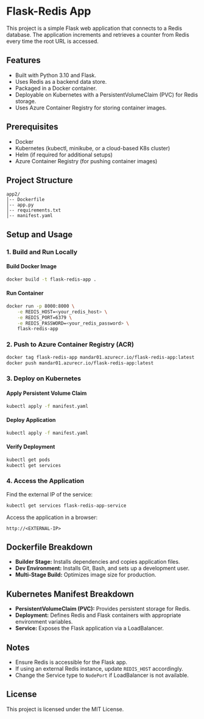 # Flask-Redis App

This project is a simple Flask web application that connects to a Redis database. The application increments and retrieves a counter from Redis every time the root URL is accessed.

## Features
- Built with Python 3.10 and Flask.
- Uses Redis as a backend data store.
- Packaged in a Docker container.
- Deployable on Kubernetes with a PersistentVolumeClaim (PVC) for Redis storage.
- Uses Azure Container Registry for storing container images.

## Prerequisites
- Docker
- Kubernetes (kubectl, minikube, or a cloud-based K8s cluster)
- Helm (if required for additional setups)
- Azure Container Registry (for pushing container images)

## Project Structure
```
app2/
│-- Dockerfile
│-- app.py
│-- requirements.txt
│-- manifest.yaml
```

## Setup and Usage

### 1. Build and Run Locally
#### Build Docker Image
```sh
docker build -t flask-redis-app .
```
#### Run Container
```sh
docker run -p 8000:8000 \
    -e REDIS_HOST=<your_redis_host> \
    -e REDIS_PORT=6379 \
    -e REDIS_PASSWORD=<your_redis_password> \
    flask-redis-app
```

### 2. Push to Azure Container Registry (ACR)
```sh
docker tag flask-redis-app mandar01.azurecr.io/flask-redis-app:latest
docker push mandar01.azurecr.io/flask-redis-app:latest
```

### 3. Deploy on Kubernetes
#### Apply Persistent Volume Claim
```sh
kubectl apply -f manifest.yaml
```
#### Deploy Application
```sh
kubectl apply -f manifest.yaml
```
#### Verify Deployment
```sh
kubectl get pods
kubectl get services
```

### 4. Access the Application
Find the external IP of the service:
```sh
kubectl get services flask-redis-app-service
```
Access the application in a browser:
```
http://<EXTERNAL-IP>
```

## Dockerfile Breakdown
- **Builder Stage:** Installs dependencies and copies application files.
- **Dev Environment:** Installs Git, Bash, and sets up a development user.
- **Multi-Stage Build:** Optimizes image size for production.

## Kubernetes Manifest Breakdown
- **PersistentVolumeClaim (PVC):** Provides persistent storage for Redis.
- **Deployment:** Defines Redis and Flask containers with appropriate environment variables.
- **Service:** Exposes the Flask application via a LoadBalancer.

## Notes
- Ensure Redis is accessible for the Flask app.
- If using an external Redis instance, update `REDIS_HOST` accordingly.
- Change the Service type to `NodePort` if LoadBalancer is not available.

## License
This project is licensed under the MIT License.

